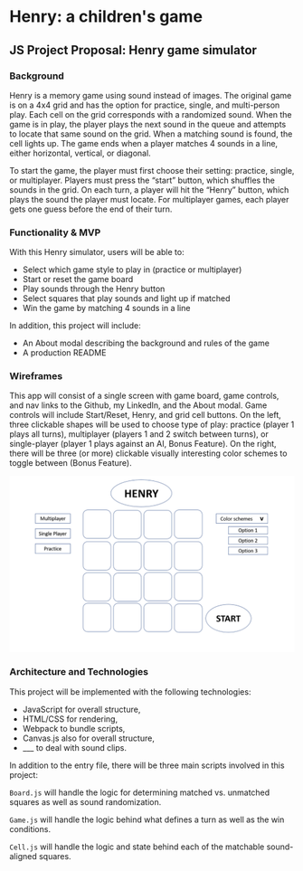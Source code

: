 # Henry: a children's game
## JS Project Proposal: Henry game simulator
### Background
Henry is a memory game using sound instead of images. The original game is on a 4x4 grid and has the option for practice, single, and multi-person play. Each cell on the grid corresponds with a randomized sound. When the game is in play, the player plays the next sound in the queue and attempts to locate that same sound on the grid. When a matching sound is found, the cell lights up. The game ends when a player matches 4 sounds in a line, either horizontal, vertical, or diagonal.

To start the game, the player must first choose their setting: practice, single, or multiplayer. Players must press the “start” button, which shuffles the sounds in the grid. On each turn, a player will hit the “Henry” button, which plays the sound the player must locate. For multiplayer games, each player gets one guess before the end of their turn. 

### Functionality & MVP

With this Henry simulator, users will be able to:
* Select which game style to play in (practice or multiplayer)
* Start or reset the game board
* Play sounds through the Henry button
* Select squares that play sounds and light up if matched
* Win the game by matching 4 sounds in a line
 
In addition, this project will include:
* An About modal describing the background and rules of the game
* A production README

### Wireframes
This app will consist of a single screen with game board, game controls, and nav links to the Github, my LinkedIn, and the About modal. Game controls will include Start/Reset, Henry, and grid cell buttons. On the left, three clickable shapes will be used to choose type of play: practice (player 1 plays all turns), multiplayer (players 1 and 2 switch between turns), or single-player (player 1 plays against an AI, Bonus Feature). On the right, there will be three (or more) clickable visually interesting color schemes to toggle between (Bonus Feature). 

![alt text](https://github.com/idechow/Henry/blob/master/Screen%20Shot%202020-01-27%20at%2010.31.10%20AM.png)

### Architecture and Technologies

This project will be implemented with the following technologies:

* JavaScript for overall structure,
* HTML/CSS for rendering,
* Webpack to bundle scripts,
* Canvas.js also for overall structure,
* ___ to deal with sound clips.

In addition to the entry file, there will be three main scripts involved in this project:

`Board.js` will handle the logic for determining matched vs. unmatched squares as well as sound randomization. 

`Game.js` will handle the logic behind what defines a turn as well as the win conditions.

`Cell.js` will handle the logic and state behind each of the matchable sound-aligned squares. 
